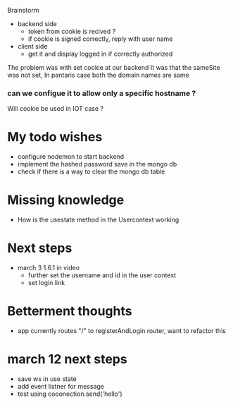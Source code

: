 Brainstorm
* backend side
    * token from cookie is recived ?
    * if cookie is signed correctly, reply with user name
* client side
    * get it and display logged in if correctly authorized

The problem was with set cookie at our backend
It was that the sameSite was not set, 
In pantaris case both the domain names are same

### can we configue it to allow only a specific hostname ?
Will cookie be used in IOT case ?



# My todo wishes
* configure nodemon to start backend
* implement the hashed password save in the mongo db
* check if there is a way to clear the mongo db table

# Missing knowledge
* How is the usestate method in the Usercontext working

# Next steps
* march 3  1.6.1 in video
    * further set the username and id in the user context
    * set login link


# Betterment thoughts
* app currently routes "/" to registerAndLogin router, want to refactor this

# march 12 next steps
* save ws in use state
* add event listner for message
* test using cooonection.send('hello')